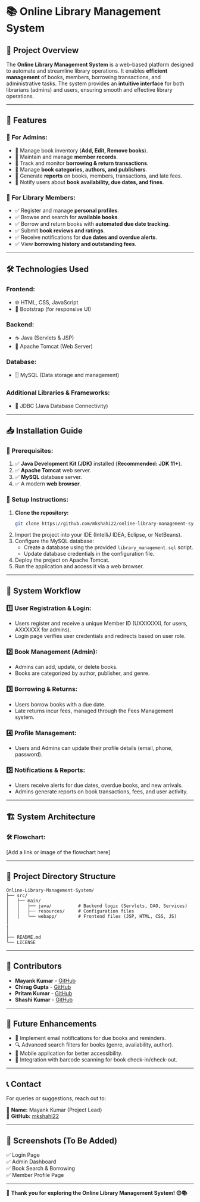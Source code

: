 # 📚 Online Library Management System

## 📖 Project Overview
The **Online Library Management System** is a web-based platform designed to automate and streamline library operations. It enables **efficient management** of books, members, borrowing transactions, and administrative tasks. The system provides an **intuitive interface** for both librarians (admins) and users, ensuring smooth and effective library operations.

---

## 🎯 Features

### 🔹 For Admins:
- 📌 Manage book inventory (**Add, Edit, Remove books**).
- 📌 Maintain and manage **member records**.
- 📌 Track and monitor **borrowing & return transactions**.
- 📌 Manage **book categories, authors, and publishers**.
- 📌 Generate **reports** on books, members, transactions, and late fees.
- 📌 Notify users about **book availability, due dates, and fines**.

### 🔹 For Library Members:
- ✅ Register and manage **personal profiles**.
- ✅ Browse and search for **available books**.
- ✅ Borrow and return books with **automated due date tracking**.
- ✅ Submit **book reviews and ratings**.
- ✅ Receive notifications for **due dates and overdue alerts**.
- ✅ View **borrowing history and outstanding fees**.

---

## 🛠 Technologies Used

### **Frontend:**
- 🌐 HTML, CSS, JavaScript
- 🎨 Bootstrap (for responsive UI)

### **Backend:**
- ☕ Java (Servlets & JSP)
- 🚀 Apache Tomcat (Web Server)

### **Database:**
- 🗄️ MySQL (Data storage and management)

### **Additional Libraries & Frameworks:**
- 🔗 JDBC (Java Database Connectivity)

---

## 📥 Installation Guide

### **🔹 Prerequisites:**
1. ✅ **Java Development Kit (JDK)** installed (**Recommended: JDK 11+**).
2. ✅ **Apache Tomcat** web server.
3. ✅ **MySQL** database server.
4. ✅ A modern **web browser**.

### **🔹 Setup Instructions:**
1. **Clone the repository:**
   ```bash
   git clone https://github.com/mkshahi22/online-library-management-system.git
   ```
2. Import the project into your IDE (IntelliJ IDEA, Eclipse, or NetBeans).
3. Configure the MySQL database:
   - Create a database using the provided `library_management.sql` script.
   - Update database credentials in the configuration file.
4. Deploy the project on Apache Tomcat.
5. Run the application and access it via a web browser.

---

## 🔄 System Workflow

### 1️⃣ User Registration & Login:
- Users register and receive a unique Member ID (UXXXXXXL for users, AXXXXXX for admins).
- Login page verifies user credentials and redirects based on user role.

### 2️⃣ Book Management (Admin):
- Admins can add, update, or delete books.
- Books are categorized by author, publisher, and genre.

### 3️⃣ Borrowing & Returns:
- Users borrow books with a due date.
- Late returns incur fees, managed through the Fees Management system.

### 4️⃣ Profile Management:
- Users and Admins can update their profile details (email, phone, password).

### 5️⃣ Notifications & Reports:
- Users receive alerts for due dates, overdue books, and new arrivals.
- Admins generate reports on book transactions, fees, and user activity.

---

## 🏗️ System Architecture

### 🛠 Flowchart:
[Add a link or image of the flowchart here]

---

## 📂 Project Directory Structure
```
Online-Library-Management-System/
├── src/
│   ├── main/
│   │   ├── java/          # Backend logic (Servlets, DAO, Services)
│   │   ├── resources/     # Configuration files
│   │   └── webapp/        # Frontend files (JSP, HTML, CSS, JS)
│
|
│
├── README.md
└── LICENSE
```

---

## 👥 Contributors
- **Mayank Kumar** - [GitHub](https://github.com/mkshahi22)
- **Chirag Gupta** - [GitHub](https://github.com/CODERXGUPTA)
- **Pritam Kumar** - [GitHub](#)
- **Shashi Kumar** - [GitHub](#)

---

## 🚀 Future Enhancements
- 📧 Implement email notifications for due books and reminders.
- 🔍 Advanced search filters for books (genre, availability, author).
- 📱 Mobile application for better accessibility.
- 🔖 Integration with barcode scanning for book check-in/check-out.

---

## 📞 Contact
For queries or suggestions, reach out to:

📛 **Name:** Mayank Kumar (Project Lead)   
🔗 **GitHub:** [mkshahi22](https://github.com/mkshahi22)

---

## 📸 Screenshots (To Be Added)
✅ Login Page  
✅ Admin Dashboard  
✅ Book Search & Borrowing  
✅ Member Profile Page  

---

🎉 **Thank you for exploring the Online Library Management System! 😊📚**
